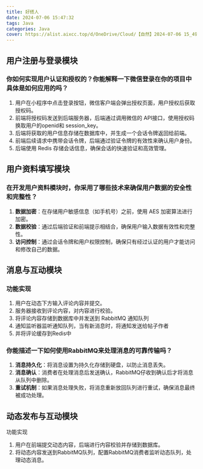 ```yaml
---
title: 好搭人
date: 2024-07-06 15:47:32
tags: Java
categories: Java
cover: https://alist.aixcc.top/d/OneDrive/Cloud/【自然】2024-07-06 15_49_11.png
---
```


## 用户注册与登录模块

### 你如何实现用户认证和授权的？你能解释一下微信登录在你的项目中具体是如何应用的吗？

1. 用户在小程序中点击登录按钮，微信客户端会弹出授权页面，用户授权后获取授权码。
2. 前端将授权码发送到后端服务器，后端通过调用微信的 API接口，使用授权码换取用户的openid和 session_key。
3. 后端将获取的用户信息存储在数据库中，并生成一个会话令牌返回给前端。
4. 前端后续请求中携带会话令牌，后端通过验证令牌的有效性来确认用户身份。
5. 后端使用 Redis 存储会话信息，确保会话的快速验证和高效管理。

## 用户资料填写模块

### 在开发用户资料模块时，你采用了哪些技术来确保用户数据的安全性和完整性？

1. **数据加密**：在存储用户敏感信息（如手机号）之前，使用 AES 加密算法进行加密。
2. **数据校验**：通过后端验证和前端提示相结合，确保用户输入数据有效性和完整性。
3. **访问控制**：通过会话令牌和用户权限控制，确保只有经过认证的用户才能访问和修改自己的数据。

## 消息与互动模块

### 功能实现

1. 用户在动态下方输入评论内容并提交。
2. 服务器接收到评论内容，对内容进行校验。
3. 将评论内容存储到数据库中并发送到 RabbitMQ 通知队列
4. 通知监听器监听通知队列，当有新消息时，将通知发送给帖子作者
5. 并将评论缓存到Redis中

### 你能描述一下如何使用RabbitMQ来处理消息的可靠传输吗？

1. **消息持久化**：将消息设置为持久化存储到硬盘，以防止消息丢失。
2. **消息确认**：消费者在处理消息后发送确认，RabbitMQ仔收到确认后才将消息从队列中删除。
3. **重试机制**：如果消息处理失败，将消息重新放回队列进行重试，确保消息最终被成功处理。

## 动态发布与互动模块

功能实现

1. 用户在前端提交动态内容，后端进行内容校验并存储到数据库。
2. 将动态内容发送到RabbitMQ队列，配置RabbitMQ消费者监听动态队列，处理动态消息。
